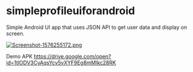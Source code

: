 # simpleprofileuiforandroid
Simple Android UI app that uses JSON API to get user data and display on screen.

[![Screenshot-1576255172.png](https://i.postimg.cc/9FWTV9LM/Screenshot-1576255172.png)](https://postimg.cc/kDpDv233)

Demo APK
https://drive.google.com/open?id=1tlODV3CyAqsYcv5vXYF9Eg8mMlkc28RK
